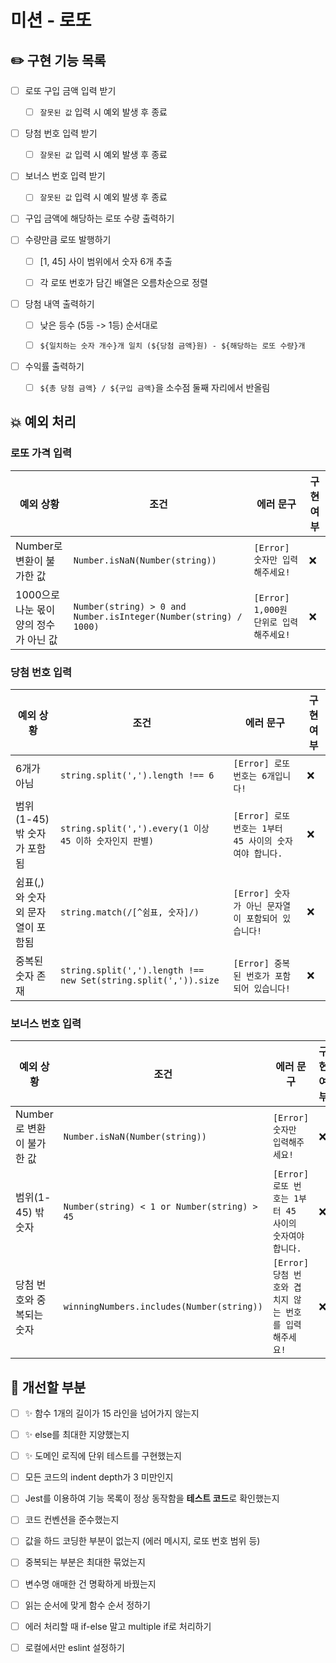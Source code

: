 # 미션 - 로또

## ✏️ 구현 기능 목록

- [ ] 로또 구입 금액 입력 받기

  - [ ] `잘못된 값` 입력 시 예외 발생 후 종료

- [ ] 당첨 번호 입력 받기

  - [ ] `잘못된 값` 입력 시 예외 발생 후 종료

- [ ] 보너스 번호 입력 받기

  - [ ] `잘못된 값` 입력 시 예외 발생 후 종료

- [ ] 구입 금액에 해당하는 로또 수량 출력하기

- [ ] 수량만큼 로또 발행하기

  - [ ] [1, 45] 사이 범위에서 숫자 6개 추출

  - [ ] 각 로또 번호가 담긴 배열은 오름차순으로 정렬

- [ ] 당첨 내역 출력하기

  - [ ] 낮은 등수 (5등 -> 1등) 순서대로

  - [ ] `${일치하는 숫자 개수}개 일치 (${당첨 금액}원) - ${해당하는 로또 수량}개`

- [ ] 수익률 출력하기

  - [ ] `${총 당첨 금액} / ${구입 금액}`을 소수점 둘째 자리에서 반올림

## 💥 예외 처리

### 로또 가격 입력

| 예외 상황                              | 조건                                                             | 에러 문구                              | 구현 여부 |
| -------------------------------------- | ---------------------------------------------------------------- | -------------------------------------- | --------- |
| Number로 변환이 불가한 값              | `Number.isNaN(Number(string))`                                   | `[Error] 숫자만 입력해주세요!`         | ❌        |
| 1000으로 나눈 몫이 양의 정수가 아닌 값 | `Number(string) > 0 and Number.isInteger(Number(string) / 1000)` | `[Error] 1,000원 단위로 입력해주세요!` | ❌        |

### 당첨 번호 입력

| 예외 상황                         | 조건                                                           | 에러 문구                                              | 구현 여부 |
| --------------------------------- | -------------------------------------------------------------- | ------------------------------------------------------ | --------- |
| 6개가 아님                        | `string.split(',').length !== 6`                               | `[Error] 로또 번호는 6개입니다!`                       | ❌        |
| 범위(1-45) 밖 숫자가 포함됨       | `string.split(',').every(1 이상 45 이하 숫자인지 판별)`        | `[Error] 로또 번호는 1부터 45 사이의 숫자여야 합니다.` | ❌        |
| 쉼표(,)와 숫자 외 문자열이 포함됨 | `string.match(/[^쉼표, 숫자]/)`                                | `[Error] 숫자가 아닌 문자열이 포함되어 있습니다!`      | ❌        |
| 중복된 숫자 존재                  | `string.split(',').length !== new Set(string.split(',')).size` | `[Error] 중복된 번호가 포함되어 있습니다!`             | ❌        |

### 보너스 번호 입력

| 예외 상황                 | 조건                                        | 에러 문구                                              | 구현 여부 |
| ------------------------- | ------------------------------------------- | ------------------------------------------------------ | --------- |
| Number로 변환이 불가한 값 | `Number.isNaN(Number(string))`              | `[Error] 숫자만 입력해주세요!`                         | ❌        |
| 범위(1-45) 밖 숫자        | `Number(string) < 1 or Number(string) > 45` | `[Error] 로또 번호는 1부터 45 사이의 숫자여야 합니다.` | ❌        |
| 당첨 번호와 중복되는 숫자 | `winningNumbers.includes(Number(string))`   | `[Error] 당첨 번호와 겹치지 않는 번호를 입력해주세요!` | ❌        |

## 🤔 개선할 부분

- [ ] ✨ 함수 1개의 길이가 15 라인을 넘어가지 않는지
- [ ] ✨ else를 최대한 지양했는지
- [ ] ✨ 도메인 로직에 단위 테스트를 구현했는지
- [ ] 모든 코드의 indent depth가 3 미만인지
- [ ] Jest를 이용하여 기능 목록이 정상 동작함을 **테스트 코드**로 확인했는지
- [ ] 코드 컨벤션을 준수했는지

- [ ] 값을 하드 코딩한 부분이 없는지 (에러 메시지, 로또 번호 범위 등)
- [ ] 중복되는 부분은 최대한 묶었는지
- [ ] 변수명 애매한 건 명확하게 바꿨는지
- [ ] 읽는 순서에 맞게 함수 순서 정하기
- [ ] 에러 처리할 때 if-else 말고 multiple if로 처리하기
- [ ] 로컬에서만 eslint 설정하기
